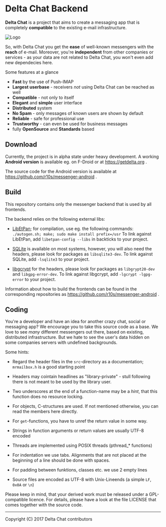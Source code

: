 Delta Chat Backend
================================================================================

**Delta Chat** is a project that aims to create a messaging app that is
completely **compatible** to the existing e-mail infrastructure.

![Logo](https://messenger.b44t.com/start-img4.png)

So, with Delta Chat you get the **ease** of well-known messengers with the
**reach** of e-mail. Moreover, you're **independent** from other companies or
services - as your data are not related to Delta Chat, you won't even add new
dependecies here.

Some features at a glance

- **Fast** by the use of Push-IMAP
- **Largest userbase** - receivers _not_ using Delta Chat can be reached as well
- **Compatible** - not only to itself
- **Elegant** and **simple** user interface
- **Distributed** system
- **No Spam** - only messages of known users are shown by default
- **Reliable** - safe for professional use
- **Trustworthy** - can even be used for business messages
- fully **OpenSource** and **Standards** based


Download
--------------------------------------------------------------------------------

Currently, the project is in alpha state under heavy development.  A working
**Android version** is available eg. on F-Droid or at https://getdelta.org .

The source code for the Android version is available at
https://github.com/r10s/messenger-android .


Build
--------------------------------------------------------------------------------

This repository contains only the messenger backend that is used by all
frontends.

The backend relies on the following external libs:

- [LibEtPan](https://github.com/dinhviethoa/libetpan); for
  compilation, use eg. the following commands: `./autogen.sh; make;
  sudo make install prefix=/usr`
  To link against LibEtPan, add `libetpan-config --libs` in backticks to your
  project.

- [SQLite](http://sqlite.org/) is available on most systems, however, you
  will also need the headers, please look for packages as `libsqlite3-dev`.
  To link against SQLite, add `-lsqlite3` to your project.

- [libgcrypt](https://www.gnupg.org/related_software/libgcrypt/) for the
  headers, please look for packages as `libgrypt20-dev` and `libgpg-error-dev`.
  To link against libgcrypt, add `-lgcrypt -lgpg-error` to your project.

Information about how to build the frontends can be found in the corresponding
repositories as https://github.com/r10s/messenger-android .


Coding
--------------------------------------------------------------------------------

You're a developer and have an idea for another crazy chat, social or messaging
app?  We encourage you to take this source code as a base.  We love to see
_many_ different messengers out there, based on existing, distributed
infrastructure.  But we hate to see the user's data hidden on some companies
servers with undefined backgrounds.

Some hints:

- Regard the header files in the `src`-directory as a documentation;
  `mrmailbox.h` is a good starting point

- Headers may cointain headlines as "library-private" - stull following there
  is not meant to be used by the library user.

- Two underscores at the end of a function-name may be a _hint_, that this
  function does no resource locking.

- For objects, C-structures are used.  If not mentioned otherwise, you can
  read the members here directly.

- For `get`-functions, you have to unref the return value in some way.

- Strings in function arguments or return values are usually UTF-8 encoded

- Threads are implemented using POSIX threads (pthread_* functions)

- For indentation we use tabs.  Alignments that are not placed at the beginning
  of a line should be done with spaces.

- For padding between funktions, classes etc. we use 2 empty lines

- Source files are encoded as UTF-8 with Unix-Lineends (a simple `LF`, `0x0A` or
  `\n`)

Please keep in mind, that your derived work must be released under a
GPL-compatible licence.  For details, please have a look at the file LICENSE
that comes together with the source code.

---

Copyright (C) 2017 Delta Chat contributors
